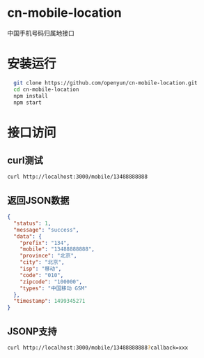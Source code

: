 # cn-mobile-location
中国手机号码归属地接口

# 安装运行
```bash
  git clone https://github.com/openyun/cn-mobile-location.git
  cd cn-mobile-location
  npm install 
  npm start
```
# 接口访问
## curl测试
```bash
curl http://localhost:3000/mobile/13488888888
```
## 返回JSON数据
``` json
{
  "status": 1,
  "message": "success",
  "data": {
    "prefix": "134",
    "mobile": "13488888888",
    "province": "北京",
    "city": "北京",
    "isp": "移动",
    "code": "010",
    "zipcode": "100000",
    "types": "中国移动 GSM"
  },
  "timestamp": 1499345271
}
```
## JSONP支持
```bash
curl http://localhost:3000/mobile/13488888888?callback=xxx
```